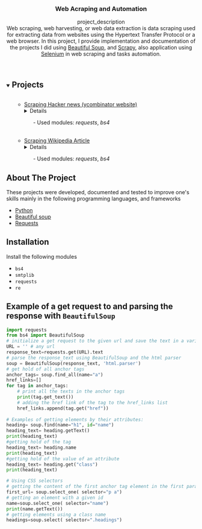 <br />
<p align="center">

  <h3 align="center">Web Acraping and Automation </h3>

  <p align="center">
    project_description
    <br />
Web scraping, web harvesting, or web data extraction is data scraping used for extracting data from websites using the Hypertext Transfer Protocol or a web browser.
In this project, I provide implementation and documentation of the projects I did using <a href="#BS">Beautiful Soup</a>, and  <a href="#scrapy">Scrapy</a>, also application using <a href="#BS">Selenium</a> in web scraping and tasks automation.

   <br />
    <br />
  </p>

<!-- TABLE OF CONTENTS -->
<details open="open">
  <summary><h2 style="display: inline-block">Projects</h2></summary>
  <ol>
    <ul>
            <li><a href="https://github.com/amgad01/python-code/tree/main/Web%20scraping%20and%20automation/web%20scraping%20(beautiful%20soup)/hacker%20hacker%20news">Scraping Hacker news (ycombinator website)</a></li>
            <details><br /> A Project to scrap a live website <a href="https://news.ycombinator.com/news">ycombinator website</a> and get the titles and links of the  posted news stories on the website , and the trending stories with the most upvote.</details>
                <ul> - Used modules: <em> requests</em>, <em> bs4</em></ul>
    </ul> <br/>
    <ul>
            <li><a href="https://github.com/amgad01/python-code/tree/main/Web%20scraping%20and%20automation/web%20scraping%20(beautiful%20soup)/scraping%20wikipedia%20article">Scraping Wikipedia Article</a></li>
            <details><br /> A Project using the basics of Beautiful soup to scrap the content of a wikipedia article form the local file or using a get request with the link to the live article.<br>
    The local file is compressed just for simplicity and can be extracted to view the content or work with the file, otherwise a get request to the article link will also work.</details>
                <ul> - Used modules: <em> requests</em>, <em> bs4</em></ul>
    </ul>

  </ol>
</details>

[comment]: <> (<!-- ABOUT THE PROJECT -->)
## About The Project
These projects were developed, documented and tested to improve one's skills  mainly in the following programming languages, and frameworks
* [Python](https://www.python.org/)
* [Beautiful soup ](https://www.crummy.com/software/BeautifulSoup/bs4/doc/)
* [Requests](https://docs.python-requests.org/en/master/)



[comment]: <> (<!-- GETTING STARTED -->)
## Installation 
Install the following modules 
* `bs4 ` 
* `smtplib` 
* `requests` 
* `re`

## Example of a get request to and parsing the response with `BeautifulSoup` 
```py
import requests
from bs4 import BeautifulSoup
# initialize a get request to the given url and save the text in a variable response_text
URL = '' # any url 
response_text=requests.get(URL).text
# parse the response_text using BeautifulSoup and the html parser 
soup = BeautifulSoup(response_text, 'html.parser')
# get hold of all anchor tags
anchor_tags= soup.find_all(name="a")
href_links=[]
for tag in anchor_tags:
    # print all the texts in the anchor tags
    print(tag.get_text())
    # adding the href link of the tag to the href_links list 
    href_links.append(tag.get("href"))
    
# Examples of getting elements by their attributes:
heading= soup.find(name="h1", id="name")
heading_text= heading.getText()
print(heading_text)
#getting hold of the tag
heading_text= heading.name
print(heading_text)
#getting hold of the value of an attribute
heading_text= heading.get("class")
print(heading_text)

# Using CSS selectors 
# getting the content of the first anchor tag element in the first paragraph
first_url= soup.select_one( selector="p a")
# getting an element with a given id
name=soup.select_one( selector="name")
print(name.getText())
# getting elements using a class name 
headings=soup.select( selector=".headings")
```